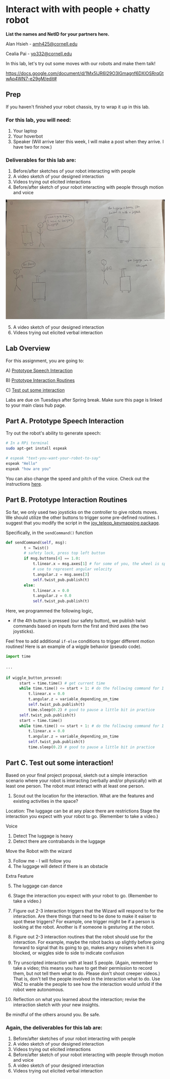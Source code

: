# Interact with with people + chatty robot


**List the names and NetID for your partners here.**

Alan Hsieh - amh425@cornell.edu

Cealia Pai - yp332@cornell.edu

In this lab, let's try out some moves with our robots and make them talk!

https://docs.google.com/document/d/1Mx5lJR6I29O3lGmagnf6DXlOSRrqGtwAp4WN7-e29gM/edit#

## Prep
If you haven't finished your robot chassis, try to wrap it up in this lab.


### For this lab, you will need:
1. Your laptop
2. Your hoverbot
3. Speaker (Will arrive later this week, I will make a post when they arrive. I have two for now.)


### Deliverables for this lab are:


1. Before/after sketches of your robot interacting with people
2. A video sketch of your designed interaction
3. Videos trying out elicited interactions
4. Before/after sketch of your robot interacting with people through motion and voice

![This is an image](https://github.com/alan7622/Mobile_HRI_Lab_Hub/blob/c31b5b13132a496af5910efe2697104af4dd472d/Lab7/sketch.jpg)

5. A video sketch of your designed interaction
6. Videos trying out elicited verbal interaction




## Lab Overview
For this assignment, you are going to:

A) [Prototype Speech Interaction](#part-a-prototype-speech-interaction)

B) [Prototype Interaction Routines](#part-b-prototype-interaction-routines)

C) [Test out some interaction](#part-c-test-out-some-interaction)

Labs are due on Tuesdays after Spring break. Make sure this page is linked to your main class hub page.


## Part A. Prototype Speech Interaction

Try out the robot's ability to generate speech:
``` bash
# In a RPi terminal
sudo apt-get install espeak
```

``` bash
# espeak "text-you-want-your-robot-to-say"
espeak "Hello"
espeak "how are you"
```

You can also change the speed and pitch of the voice. Check out the instructions [here](https://espeak.sourceforge.net/commands.html).

## Part B. Prototype Interaction Routines

So far, we only used two joysticks on the controller to give robots moves. We should utilize the other buttons to trigger some pre-defined routines.
I suggest that you modify the script in the [joy_teleop_keymapping package](https://github.com/FAR-Lab/mobilehri2023/blob/main/joy_teleop_keymapping/joy_teleop_keymapping/keymapping_node.py).

Specifically, in the `sendCommand()` function
``` python
def sendCommand(self, msg):
        t = Twist()
        # safety lock, press top left button
        if msg.buttons[4] == 1.0:
            t.linear.x = msg.axes[1] # for some of you, the wheel is spinning too fast, this is also a good place to slow them down.
            # use to represent angular velocity
            t.angular.z = msg.axes[3]
            self.twist_pub.publish(t)
        else:
            t.linear.x = 0.0
            t.angular.z = 0.0
            self.twist_pub.publish(t)
```
Here, we programmed the following logic, 
- if the 4th button is pressed (our safety button), we publish twist commands based on inputs form the first and third axes (the two joysticks).

Feel free to add additional `if-else` conditions to trigger different motion routines! Here is an example of a wiggle behavior (pseudo code).
``` python
import time

...

if wiggle_button_pressed:
      start = time.time() # get current time
      while time.time() <= start + 1: # do the following command for 1 second
          t.linear.x = 0.0
          t.angular.z = variable_depending_on_time
          self.twist_pub.publish(t)
          time.sleep(0.2) # good to pause a little bit in practice
      self.twist_pub.publish(t)
      start = time.time()
      while time.time() <= start + 1: # do the following command for 1 second
          t.linear.x = 0.0
          t.angular.z = variable_depending_on_time
          self.twist_pub.publish(t)
          time.sleep(0.2) # good to pause a little bit in practice
```
## Part C. Test out some interaction!

Based on your final project proposal, sketch out a simple interaction scenario where your robot is interacting (verbally and/or physically) with at least one person. The robot must interact with at least one person. 
1. Scout out the location for the interaction. What are the features and existing activities in the space?

Location: The luggage can be at any place there are restrictions
Stage the interaction you expect with your robot to go. (Remember to take a video.)

Voice

1. Detect The luggage is heavy 
2. Detect there are contrabands in the luggage

Move the Robot with the wizard

3. Follow me - I will follow you
4. The luggage will detect if there is an obstacle

Extra Feature

5. The luggage can dance 


2. Stage the interaction you expect with your robot to go. (Remember to take a video.)
3. Figure out 2-3 interaction triggers that the Wizard will respond to for the interaction. Are there things that need to be done to make it eaiser to spot these triggers? For example, one trigger might be if a person is looking at the robot. Another is if someone is gesturing at the robot.
4. Figure out 2-3 interaction routines that the robot should use for the interaction. For example, maybe the robot  backs up slightly before going forward to signal that its going to go, makes angry noises when it is blocked, or wiggles side to side to indicate confusion

5. Try unscripted interaction with at least 5 people. (Again, remember to take a video; this means you have to get their permission to record them, but not tell them what to do. Please don't shoot creeper videos.) That is, don't tell the people involved in the interaction what to do. Use WoZ to enable the people to see how the interaction would unfold if the robot were autonomous. 
6. Reflection on what you learned about the interaction; revise the interaction sketch with your new insights.

Be mindful of the others around you. Be safe.

### Again, the deliverables for this lab are:


1. Before/after sketches of your robot interacting with people
2. A video sketch of your designed interaction
3. Videos trying out elicited interactions
4. Before/after sketch of your robot interacting with people through motion and voice
5. A video sketch of your designed interaction
6. Videos trying out elicited verbal interaction






